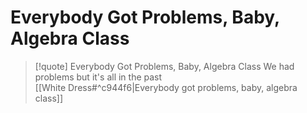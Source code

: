 # Everybody Got Problems, Baby, Algebra Class

> [!quote] Everybody Got Problems, Baby, Algebra Class
We had problems but it's all in the past  
[[White Dress#^c944f6|Everybody got problems, baby, algebra class]]
